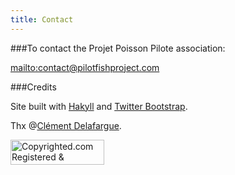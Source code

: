 ```yaml
---
title: Contact
---
```


###To contact the Projet Poisson Pilote association:

<mailto:contact@pilotfishproject.com>

###Credits

Site built with [Hakyll](http://jaspervdj.be/hakyll) and [Twitter
Bootstrap](http://twitter.github.com/bootstrap).

Thx @[Clément Delafargue](http://clement.delafargue.name).

<a target="_blank" href="http://www.copyrighted.com/copyrights/view/pvbn-dl6s-tpvy-v816"><img border="0" alt="Copyrighted.com Registered &amp; Protected 
PVBN-DL6S-TPVY-V816" title="Copyrighted.com Registered &amp; Protected 
PVBN-DL6S-TPVY-V816" width="150" height="40" src="http://static.copyrighted.com/images/seal.gif" /></a>